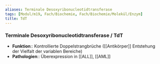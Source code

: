 ```yaml
---
aliases: Terminale Desoxyribonucleotidtransferase
tags: [Modul/m19, Fach/Biochemie, Fach/Biochemie/Molekül/Enzym]
title: TdT
---
```

### Terminale Desoxyribonucleotidtransferase / TdT
- **Funktion**:: Kontrollierte Doppelstrangbrüche ([[Antikörper]] Entstehung der Vielfalt der variablen Bereiche)
- **Pathologien**:: Überexpression in [[ALL]], [[AML]]